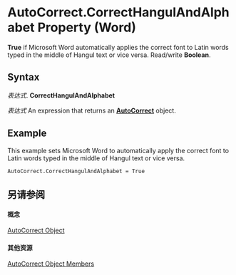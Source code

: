
# AutoCorrect.CorrectHangulAndAlphabet Property (Word)

 **True** if Microsoft Word automatically applies the correct font to Latin words typed in the middle of Hangul text or vice versa. Read/write **Boolean**.


## Syntax

 _表达式_. **CorrectHangulAndAlphabet**

 _表达式_ An expression that returns an **[AutoCorrect](dea9b72c-4378-05ac-ec4b-51cf3af3f2a3.md)** object.


## Example

This example sets Microsoft Word to automatically apply the correct font to Latin words typed in the middle of Hangul text or vice versa.


```
AutoCorrect.CorrectHangulAndAlphabet = True
```


## 另请参阅


#### 概念


[AutoCorrect Object](dea9b72c-4378-05ac-ec4b-51cf3af3f2a3.md)
#### 其他资源


[AutoCorrect Object Members](http://msdn.microsoft.com/library/cc5f42d4-6689-221f-5ad2-3b56f3b2c42f%28Office.15%29.aspx)